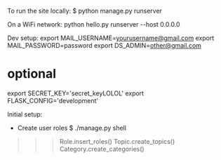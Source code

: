 To run the site locally:
$ python manage.py runserver

On a WiFi network:
python hello.py runserver --host 0.0.0.0



Dev setup:
export MAIL_USERNAME=yourusername@gmail.com
export MAIL_PASSWORD=password
export DS_ADMIN=other@gmail.com
# optional
export SECRET_KEY='secret_keyLOLOL'
export FLASK_CONFIG='development'

Initial setup:

- Create user roles
$ ./manage.py shell
>>> Role.insert_roles()
>>> Topic.create_topics()
>>> Category.create_categories()

